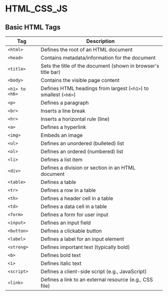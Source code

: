 # HTML_CSS_JS

## Basic HTML Tags

| **Tag**       | **Description**                                                    |
|---------------|--------------------------------------------------------------------|
| `<html>`      | Defines the root of an HTML document                               |
| `<head>`      | Contains metadata/information for the document                     |
| `<title>`     | Sets the title of the document (shown in browser's title bar)      |
| `<body>`      | Contains the visible page content                                  |
| `<h1> to <h6>`| Defines HTML headings from largest (`<h1>`) to smallest (`<h6>`)   |
| `<p>`         | Defines a paragraph                                                |
| `<br>`        | Inserts a line break                                               |
| `<hr>`        | Inserts a horizontal rule (line)                                   |
| `<a>`         | Defines a hyperlink                                                |
| `<img>`       | Embeds an image                                                    |
| `<ul>`        | Defines an unordered (bulleted) list                               |
| `<ol>`        | Defines an ordered (numbered) list                                 |
| `<li>`        | Defines a list item                                                |
| `<div>`       | Defines a division or section in an HTML document                  |
| `<table>`     | Defines a table                                                    |
| `<tr>`        | Defines a row in a table                                           |
| `<th>`        | Defines a header cell in a table                                   |
| `<td>`        | Defines a data cell in a table                                     |
| `<form>`      | Defines a form for user input                                      |
| `<input>`     | Defines an input field                                             |
| `<button>`    | Defines a clickable button                                         |
| `<label>`     | Defines a label for an input element                               |
| `<strong>`    | Defines important text (typically bold)                            |
| `<b>`         | Defines bold text                                                  |
| `<i>`         | Defines italic text                                                |
| `<script>`    | Defines a client-side script (e.g., JavaScript)                    |
| `<link>`      | Defines a link to an external resource (e.g., CSS file)            |


